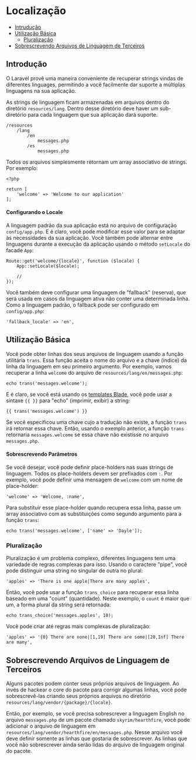 # Localização

- [Intrudução](#introduction)
- [Utilização Básica](#basic-usage)
    - [Pluralização](#pluralization)
- [Sobrescrevendo Arquivos de Linguagem de Terceiros](#overriding-vendor-language-files)

<a name="introduction"></a>
## Introdução

O Laravel provê uma maneira conveniente de recuperar strings vindas de diferentes linguages, permitindo a você facilmente dar suporte a múltiplas linguagens na sua aplicação.


As strings de linguagem ficam armazenadas em arquivos dentro do diretório `resources/lang`. Dentro desse diretório deve haver um sub-diretório para cada linguagem que sua aplicação dará suporte.

    /resources
        /lang
            /en
                messages.php
            /es
                messages.php

Todos os arquivos simplesmente retornam um array associativo de strings. Por exemplo:

    <?php

    return [
        'welcome' => 'Welcome to our application'
    ];


#### Configurando o Locale

A linguagem padrão da sua aplicação está no arquivo de configuração `config/app.php`. E é claro, você pode modificar esse valor para se adaptar às necessidades da sua aplicação. Você também pode alternar entre linguagens durante a execução da aplicação usando o método `setLocale` do facade `App`:

    Route::get('welcome/{locale}', function ($locale) {
        App::setLocale($locale);

        //
    });

Você também deve configurar uma linguagem de "fallback" (reserva), que será usada em casos da linguagem ativa não conter uma determinada linha. Como a linguagem padrão, o fallback pode ser configurado em `config/app.php`:

    'fallback_locale' => 'en',

<a name="basic-usage"></a>
## Utilização Básica

Você pode obter linhas dos seus arquivos de linguagem usando a função utilitária `trans`. Essa função aceita o nome do arquivo e a chave (índice) da linha da linguagem em seu primeiro argumento. Por exemplo, vamos recuperar a linha `welcome` do arquivo de `resources/lang/en/messages.php`:

    echo trans('messages.welcome');

E é claro, se você está usando os [templates Blade](/docs/{{version}}/blade), você pode usar a sintaxe `{{ }}` para "echo" (imprimir, exibir) a string:

    {{ trans('messages.welcome') }}


Se você especificou uma chave cujo a tradução não existe, a função `trans` irá retornar essa chave. Então, usando o exemplo anterior, a função `trans` retornaria `messages.welcome` se essa chave não existisse no arquivo `messages.php`.

#### Sobrescrevendo Parâmetros

Se você desejar, você pode definir place-holders nas suas strings de linguagem. Todos os place-holders devem ser prefixados com `:`. Por exemplo, você pode definir uma mensagem de `welcome` com um nome de place-holder:

    'welcome' => 'Welcome, :name',

Para substituir esse place-holder quando recupera essa linha, passe um array associativo com as substituições como segundo argumento para a função `trans`:

    echo trans('messages.welcome', ['name' => 'Dayle']);

<a name="pluralization"></a>
### Pluralização

Pluralização é um problema complexo, diferentes linguagens tem uma variedade de regras complexas para isso. Usando o caractere "pipe", você pode distinguir uma string no singular de outra no plural:

    'apples' => 'There is one apple|There are many apples',

Então, você pode usar a função `trans_choice` para recuperar essa linha baseado em uma "count" (quantidade). Neste exemplo, o `count` é maior que um, a forma plural da string será retornada:

    echo trans_choice('messages.apples', 10);

Você pode criar até regras mais complexas de pluralização:

    'apples' => '{0} There are none|[1,19] There are some|[20,Inf] There are many',

<a name="overriding-vendor-language-files"></a>
## Sobrescrevendo Arquivos de Linguagem de Terceiros

Alguns pacotes podem conter seus próprios arquivos de linguagem. Ao invés de hackear o core do pacote para corrigir algumas linhas, você pode sobrescrevê-las criando seus próprios arquivos no diretório `resources/lang/vendor/{package}/{locale}`.

Então, por exemplo, se você precisa sobrescrever a linguagem English no arquivo `messages.php` de um pacote chamado `skyrim/hearthfire`, você pode adicionar o arquivo de linguagem em `resources/lang/vendor/hearthfire/en/messages.php`. Nesse arquivo você deve definir somente as linhas que gostaria de sobrescrever. As linhas que você não sobrescrever ainda serão lidas do arquivo de linguagem original do pacote.
